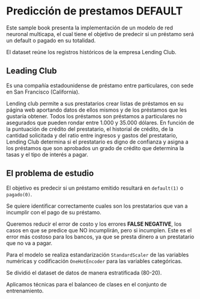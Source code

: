 # **Predicción de prestamos DEFAULT**

Este sample book presenta la implementación de un modelo de red neuronal multicapa, el cual tiene el objetivo de predecir si un préstamo será un default o pagado en su totalidad. 

El dataset reúne los registros históricos de la empresa Lending Club. 


## **Leading Club**

Es una compañía estadounidense de préstamo entre particulares, con sede en San Francisco (California). 

Lending club permite a sus prestatarios crear listas de préstamos en su página web aportando datos de ellos mismos y de los préstamos que les gustaría obtener. Todos los préstamos son préstamos a particulares no asegurados que pueden rondar entre 1.000 y 35.000 dólares. En función de la puntuación de crédito del prestatario, el historial de crédito, de la cantidad solicitada y del ratio entre ingresos y gastos del prestatario, Lending Club determina si el prestatario es digno de confianza y asigna a los préstamos que son aprobados un grado de crédito que determina la tasas y el tipo de interés a pagar. 


## **El problema de estudio**
El objetivo es predecir si un préstamo emitido resultará en `default(1)` o `pagado(0)`. 

Se quiere identificar correctamente cuales son los prestatarios que van a incumplir con el pago de su préstamo. 

Queremos reducir el error de costo y los errores **FALSE NEGATIVE**, los casos en que se predice que NO incumplirán, pero si incumplen. Este es el error más costoso para los bancos, ya que se presta dinero a un prestatario que no va a pagar.

Para el modelo se realiza estandarización `StandardScaler` de las variables numéricas y codificación `OneHotEncoder` para las variables categóricas. 

Se dividió el dataset de datos de manera estratificada (80-20).

Aplicamos técnicas para el balanceo de clases en el conjunto de entrenamiento.

```{tableofcontents}
```
